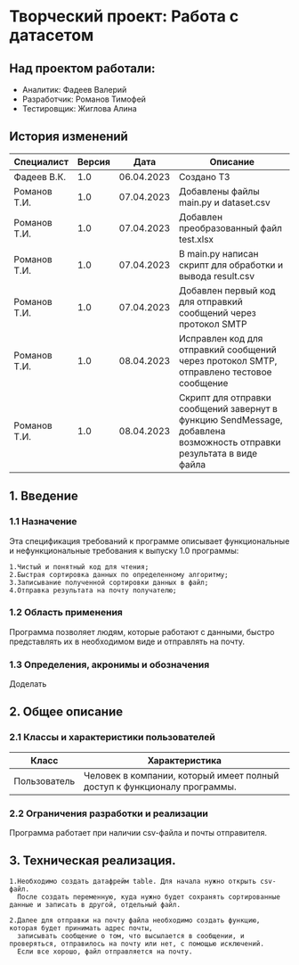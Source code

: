 # Творческий проект: Работа с датасетом
## Над проектом работали: 
- Аналитик: Фадеев Валерий
- Разработчик: Романов Тимофей
- Тестировщик: Жиглова Алина

## История изменений
|Специалист|Версия|Дата|Описание|
|----------|------|----|--------|
|Фадеев В.К.| 1.0| 06.04.2023|Создано ТЗ|
|Романов Т.И.| 1.0| 07.04.2023|Добавлены файлы main.py и dataset.csv|
|Романов Т.И.| 1.0| 07.04.2023|Добавлен преобразованный файл test.xlsx|
|Романов Т.И.| 1.0| 07.04.2023|В main.py написан скрипт для обработки и вывода result.csv|
|Романов Т.И.| 1.0| 07.04.2023|Добавлен первый код для отправкий сообщений через протокол SMTP|
|Романов Т.И.| 1.0| 08.04.2023|Исправлен код для отправкий сообщений через протокол SMTP, отправлено тестовое сообщение|
|Романов Т.И.| 1.0| 08.04.2023|Скрипт для отправки сообщений завернут в функцию SendMessage, добавлена возможность отправки результата в виде файла|

## 1. Введение
  ### 1.1 Назначение
  
  Эта спецификация требований к программе описывает функциональные и нефункциональные требования к выпуску 1.0 программы:
  
    1.Чистый и понятный код для чтения;
    2.Быстрая сортировка данных по определенному алгоритму;
    3.Записывание полученной сортировки данных в файл;
    4.Отправка результата на почту получателю;
    
  ### 1.2 Область применения
  
   Программа позволяет людям, которые работают с данными, быстро представлять их в необходимом виде и отправлять на почту.
   
  ### 1.3 Определения, акронимы и обозначения
  
   Доделать
   
## 2. Общее описание
  ### 2.1 Классы и характеристики пользователей
  
  |Класс|Характеристика|
  |-----|--------------|
  |Пользователь|Человек в компании, который имеет полный доступ к функционалу программы.|
  
  ### 2.2 Ограничения разработки и реализации
  
  Программа работает при наличии csv-файла и почты отправителя.
  
## 3. Техническая реализация.

    1.Необходимо создать датафрейм table. Для начала нужно открыть csv-файл. 
      После создать переменную, куда нужно будет сохранять сортированные данные и записать в другой, отдельный файл.
      
    2.Далее для отправки на почту файла необходимо создать функцию, которая будет принимать адрес почты, 
      записывать сообщение о том, что высылается в сообщении, и проверяться, отправилось на почту или нет, с помощью исключений. 
      Если все хорошо, файл отправляется на почту.
